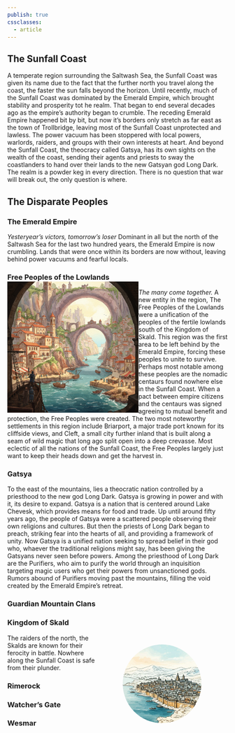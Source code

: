 ```yaml
---
publish: true
cssclasses:
  - article
---
```

## The Sunfall Coast
A temperate region surrounding the Saltwash Sea, the Sunfall Coast was given its name due to the fact that the further north you travel along the coast, the faster the sun falls beyond the horizon. Until recently, much of the Sunfall Coast was dominated by the Emerald Empire, which brought stability and prosperity tot he realm. That began to end several decades ago as the empire’s authority began to crumble.
The receding Emerald Empire happened bit by bit, but now it’s borders only stretch as far east as the town of Trollbridge, leaving most of the Sunfall Coast unprotected and lawless. The power vacuum has been stoppered with local powers, warlords, raiders, and groups with their own interests at heart. 
And beyond the Sunfall Coast, the theocracy called Gatsya, has its own sights on the wealth of the coast, sending their agents and priests to sway the coastlanders to hand over their lands to the new Gatsyan god Long Dark.
The realm is a powder keg in every direction. There is no question that war will break out, the only question is where.
## The Disparate Peoples
### The Emerald Empire
*Yesteryear’s victors, tomorrow’s loser*
Dominant in all but the north of the Saltwash Sea for the last two hundred years, the Emerald Empire is now crumbling. Lands that were once within its borders are now without, leaving behind power vacuums and fearful locals.

### Free Peoples of the Lowlands<img src="media/places/Briarport.png" alt="Briarport" title="The City of Briarport" style="float:left;width:auto;height:300px;position:top;padding-right: 20px;">
*The many come together.*
A new entity in the region, The Free Peoples of the Lowlands were a unification of the peoples of the fertile lowlands south of the Kingdom of Skald. This region was the first area to be left behind by the Emerald Empire, forcing these peoples to unite to survive.
Perhaps most notable among these peoples are the nomadic centaurs found nowhere else in the Sunfall Coast. When a pact between empire citizens and the centaurs was signed agreeing to mutual benefit and protection, the Free Peoples were created.
The two most noteworthy settlements in this region include Briarport, a major trade port known for its cliffside views, and Cleft, a small city further inland that is built along a seam of wild magic that long ago split open into a deep crevasse.
Most eclectic of all the nations of the Sunfall Coast, the Free Peoples largely just want to keep their heads down and get the harvest in. 
### Gatsya
To the east of the mountains, lies a theocratic nation controlled by a priesthood to the new god Long Dark. Gatsya is growing in power and with it, its desire to expand. Gatsya is a nation that is centered around Lake Chevesk, which provides means for food and trade. 
Up until around fifty years ago, the people of Gatsya were a scattered people observing their own religions and cultures. But then the priests of Long Dark began to preach, striking fear into the hearts of all, and providing a framework of unity. Now Gatsya is a unified nation seeking to spread belief in their god who, whaever the traditional religions might say, has been giving the Gatsyans never seen before powers.
Among the priesthood of Long Dark are the Purifiers, who aim to purify the world through an inquisition targeting magic users who get their powers from unsanctioned gods. Rumors abound of Purifiers moving past the mountains, filling the void created by the Emerald Empire’s retreat.
### Guardian Mountain Clans

### Kingdom of Skald<img src="media/places/Black Crag.png" alt="Black Crag" title="The City of Black Crag" style="float:right;width:auto;height:300px;position:top;clip-path:circle(30%);">
The raiders of the north, the Skalds are known for their ferocity in battle. Nowhere along the Sunfall Coast is safe from their plunder.

### Rimerock

### Watcher’s Gate

### Wesmar

